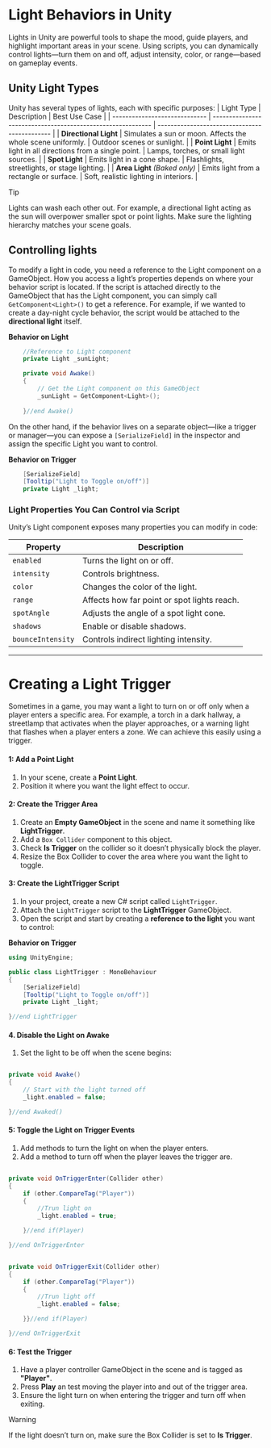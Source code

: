 # Light Behaviors in Unity

Lights in Unity are powerful tools to shape the mood, guide players, and highlight important areas in your scene. Using scripts, you can dynamically control lights—turn them on and off, adjust intensity, color, or range—based on gameplay events.

## Unity Light Types

Unity has several types of lights, each with specific purposes:
| Light Type                    | Description                                                 | Best Use Case                                 |
| ----------------------------- | ----------------------------------------------------------- | --------------------------------------------- |
| **Directional Light**         | Simulates a sun or moon. Affects the whole scene uniformly. | Outdoor scenes or sunlight.                   |
| **Point Light**               | Emits light in all directions from a single point.          | Lamps, torches, or small light sources.       |
| **Spot Light**                | Emits light in a cone shape.                                | Flashlights, streetlights, or stage lighting. |
| **Area Light** *(Baked only)* | Emits light from a rectangle or surface.                    | Soft, realistic lighting in interiors.        |

> [!TIP]
> Lights can wash each other out. For example, a directional light acting as the sun will overpower smaller spot or point lights. Make sure the lighting hierarchy matches your scene goals.

## Controlling lights 
To modify a light in code, you need a reference to the Light component on a GameObject. How you access a light’s properties depends on where your behavior script is located. If the script is attached directly to the GameObject that has the Light component, you can simply call `GetComponent<Light>()` to get a reference. For example, if we wanted to create a day-night cycle behavior, the script would be attached to the **directional light** itself.

**Behavior on Light**
```csharp
    //Reference to Light component
    private Light _sunLight;

    private void Awake()
    {
        // Get the Light component on this GameObject
        _sunLight = GetComponent<Light>();
    
    }//end Awake()
```

On the other hand, if the behavior lives on a separate object—like a trigger or manager—you can expose a `[SerializeField]` in the inspector and assign the specific Light you want to control.

**Behavior on Trigger**
```csharp
    [SerializeField] 
    [Tooltip("Light to Toggle on/off")]
    private Light _light;

```

### Light Properties You Can Control via Script 

Unity’s Light component exposes many properties you can modify in code:

| Property          | Description                                 |
| ----------------- | ------------------------------------------- |
| `enabled`         | Turns the light on or off.                  |
| `intensity`       | Controls brightness.                        |
| `color`           | Changes the color of the light.             |
| `range`           | Affects how far point or spot lights reach. |
| `spotAngle`       | Adjusts the angle of a spot light cone.     |
| `shadows`         | Enable or disable shadows.                  |
| `bounceIntensity` | Controls indirect lighting intensity.       |

---

# Creating a Light Trigger
Sometimes in a game, you may want a light to turn on or off only when a player enters a specific area. For example, a torch in a dark hallway, a streetlamp that activates when the player approaches, or a warning light that flashes when a player enters a zone. We can achieve this easily using a trigger.

#### 1: Add a Point Light
1. In your scene, create a **Point Light**.
2. Position it where you want the light effect to occur.


#### 2: Create the Trigger Area
1. Create an **Empty GameObject** in the scene and name it something like **LightTrigger**.
2. Add a `Box Collider` component to this object.
3. Check **Is Trigger** on the collider so it doesn’t physically block the player.
4. Resize the Box Collider to cover the area where you want the light to toggle.

#### 3: Create the LightTrigger Script
1. In your project, create a new C# script called `LightTrigger`.
2. Attach the `LightTrigger` script to the **LightTrigger** GameObject.
3. Open the script and start by creating a **reference to the light** you want to control:

**Behavior on Trigger**
```csharp
using UnityEngine;

public class LightTrigger : MonoBehaviour
{
    [SerializeField] 
    [Tooltip("Light to Toggle on/off")]
    private Light _light;

}//end LightTrigger    

```

#### 4. Disable the Light on Awake
1. Set the light to be off when the scene begins: 
```csharp

private void Awake()
{
    // Start with the light turned off
    _light.enabled = false; 

}//end Awaked()


```

#### 5: Toggle the Light on Trigger Events
1. Add methods to turn the light on when the player enters.
2. Add a method to turn off when the player leaves the trigger are.


```csharp

private void OnTriggerEnter(Collider other)
{
    if (other.CompareTag("Player"))
    {
        //Trun light on
        _light.enabled = true;

    }//end if(Player)

}//end OnTriggerEnter


private void OnTriggerExit(Collider other)
{
    if (other.CompareTag("Player"))
    {
        //Trun light off
        _light.enabled = false;

    }}//end if(Player)

}//end OnTriggerExit

```
#### 6: Test the Trigger
1. Have a player controller GameObject in the scene and is tagged as **"Player"**.
2. Press **Play** an test moving the player into and out of the trigger area.
3. Ensure the light turn on when entering the trigger and turn off when exiting.

> [!WARNING]
> If the light doesn’t turn on, make sure the Box Collider is set to **Is Trigger**.
